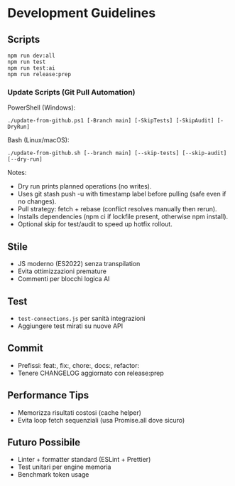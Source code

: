 # Development Guidelines

## Scripts
```
npm run dev:all
npm run test
npm run test:ai
npm run release:prep
```

### Update Scripts (Git Pull Automation)
PowerShell (Windows):
```
./update-from-github.ps1 [-Branch main] [-SkipTests] [-SkipAudit] [-DryRun]
```
Bash (Linux/macOS):
```
./update-from-github.sh [--branch main] [--skip-tests] [--skip-audit] [--dry-run]
```
Notes:
- Dry run prints planned operations (no writes).
- Uses git stash push -u with timestamp label before pulling (safe even if no changes).
- Pull strategy: fetch + rebase (conflict resolves manually then rerun).
- Installs dependencies (npm ci if lockfile present, otherwise npm install).
- Optional skip for test/audit to speed up hotfix rollout.


## Stile
- JS moderno (ES2022) senza transpilation
- Evita ottimizzazioni premature
- Commenti per blocchi logica AI

## Test
- `test-connections.js` per sanità integrazioni
- Aggiungere test mirati su nuove API

## Commit
- Prefissi: feat:, fix:, chore:, docs:, refactor:
- Tenere CHANGELOG aggiornato con release:prep

## Performance Tips
- Memorizza risultati costosi (cache helper)
- Evita loop fetch sequenziali (usa Promise.all dove sicuro)

## Futuro Possibile
- Linter + formatter standard (ESLint + Prettier)
- Test unitari per engine memoria
- Benchmark token usage

